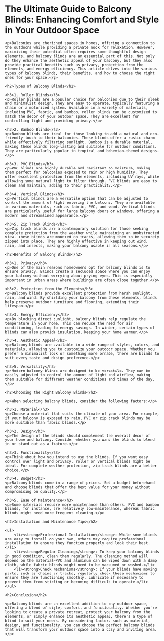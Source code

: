 <!DOCTYPE html>
<html lang="en">
<head>
    <meta charset="UTF-8">
    <meta name="viewport" content="width=device-width, initial-scale=1.0">
    <title>The Ultimate Guide to Balcony Blinds</title>
</head>
<body>
    <h1>The Ultimate Guide to Balcony Blinds: Enhancing Comfort and Style in Your Outdoor Space</h1>
    
    <p>Balconies are cherished spaces in homes, offering a connection to the outdoors while providing a private nook for relaxation. However, maximizing their potential often requires some thoughtful design elements, and balcony blinds are an essential part of this. Not only do they enhance the aesthetic appeal of your balcony, but they also provide practical benefits such as privacy, protection from the elements, and energy efficiency. This article delves into the various types of balcony blinds, their benefits, and how to choose the right ones for your space.</p>
    
    <h2>Types of Balcony Blinds</h2>
    
    <h3>1. Roller Blinds</h3>
    <p>Roller blinds are a popular choice for balconies due to their sleek and minimalist design. They are easy to operate, typically featuring a chain or a motorized system. Available in a variety of materials, including PVC, fabric, and bamboo, roller blinds can be customized to match the decor of your outdoor space. They are excellent for controlling light and providing privacy.</p>
    
    <h3>2. Bamboo Blinds</h3>
    <p>Bamboo blinds are ideal for those looking to add a natural and eco-friendly touch to their balconies. These blinds offer a rustic charm while effectively filtering sunlight. Bamboo is a durable material, making these blinds long-lasting and suitable for outdoor conditions. They are particularly popular in tropical and bohemian-themed designs.</p>
    
    <h3>3. PVC Blinds</h3>
    <p>PVC blinds are highly durable and resistant to moisture, making them perfect for balconies exposed to rain or high humidity. They offer excellent protection from the elements, including UV rays, while allowing some natural light to filter through. PVC blinds are easy to clean and maintain, adding to their practicality.</p>
    
    <h3>4. Vertical Blinds</h3>
    <p>Vertical blinds are a versatile option that can be adjusted to control the amount of light entering the balcony. They are available in various materials, such as fabric, PVC, and wood. Vertical blinds are particularly useful for large balcony doors or windows, offering a modern and streamlined appearance.</p>
    
    <h3>5. Zip Track Blinds</h3>
    <p>Zip track blinds are a contemporary solution for those seeking complete protection from the weather while maintaining an unobstructed view. These blinds are mounted on tracks, allowing them to be securely zipped into place. They are highly effective in keeping out wind, rain, and insects, making your balcony usable in all seasons.</p>
    
    <h2>Benefits of Balcony Blinds</h2>
    
    <h3>1. Privacy</h3>
    <p>One of the main reasons homeowners opt for balcony blinds is to ensure privacy. Blinds create a secluded space where you can enjoy your balcony without worrying about prying eyes. This is especially important in urban areas where buildings are often close together.</p>
    
    <h3>2. Protection from the Elements</h3>
    <p>Balcony blinds provide excellent protection from harsh sunlight, rain, and wind. By shielding your balcony from these elements, blinds help preserve outdoor furniture and flooring, extending their lifespan.</p>
    
    <h3>3. Energy Efficiency</h3>
    <p>By blocking direct sunlight, balcony blinds help regulate the temperature in your home. This can reduce the need for air conditioning, leading to energy savings. In winter, certain types of blinds can also provide insulation, keeping your home warmer.</p>
    
    <h3>4. Aesthetic Appeal</h3>
    <p>Balcony blinds are available in a wide range of styles, colors, and materials, allowing you to customize your outdoor space. Whether you prefer a minimalist look or something more ornate, there are blinds to suit every taste and design preference.</p>
    
    <h3>5. Versatility</h3>
    <p>Modern balcony blinds are designed to be versatile. They can be easily adjusted to control the amount of light and airflow, making them suitable for different weather conditions and times of the day.</p>
    
    <h2>Choosing the Right Balcony Blinds</h2>
    
    <p>When selecting balcony blinds, consider the following factors:</p>
    
    <h3>1. Material</h3>
    <p>Choose a material that suits the climate of your area. For example, if your balcony is exposed to rain, PVC or zip track blinds may be more suitable than fabric blinds.</p>
    
    <h3>2. Design</h3>
    <p>The design of the blinds should complement the overall decor of your home and balcony. Consider whether you want the blinds to blend in or stand out as a feature.</p>
    
    <h3>3. Functionality</h3>
    <p>Think about how you intend to use the blinds. If you want easy control over light and privacy, roller or vertical blinds might be ideal. For complete weather protection, zip track blinds are a better choice.</p>
    
    <h3>4. Budget</h3>
    <p>Balcony blinds come in a range of prices. Set a budget beforehand and choose blinds that offer the best value for your money without compromising on quality.</p>
    
    <h3>5. Ease of Maintenance</h3>
    <p>Some materials require more maintenance than others. PVC and bamboo blinds, for instance, are relatively low-maintenance, whereas fabric blinds might need more frequent cleaning.</p>
    
    <h2>Installation and Maintenance Tips</h2>
    
    <ul>
        <li><strong>Professional Installation</strong>: While some blinds are easy to install on your own, others may require professional installation to ensure they function properly and look their best.</li>
        <li><strong>Regular Cleaning</strong>: To keep your balcony blinds in good condition, clean them regularly. The cleaning method will depend on the material—PVC and aluminum can be wiped down with a damp cloth, while fabric blinds might need to be vacuumed or washed.</li>
        <li><strong>Check Mechanisms</strong>: If your blinds have moving parts, such as chains or tracks, regularly check these mechanisms to ensure they are functioning smoothly. Lubricate if necessary to prevent them from sticking or becoming difficult to operate.</li>
    </ul>
    
    <h2>Conclusion</h2>
    
    <p>Balcony blinds are an excellent addition to any outdoor space, offering a blend of style, comfort, and functionality. Whether you're looking to create a private retreat, protect your balcony from the elements, or simply enhance its aesthetic appeal, there's a type of blind to suit your needs. By considering factors such as material, design, and functionality, you can choose the perfect balcony blinds that will transform your outdoor space into a cozy and inviting area.</p>

</body>
</html>
